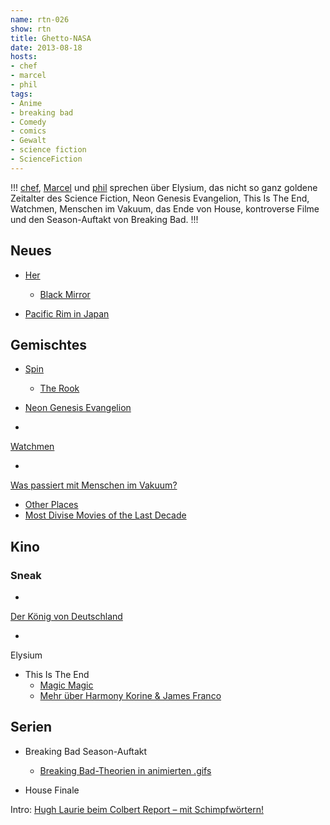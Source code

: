 ```yaml
---
name: rtn-026
show: rtn
title: Ghetto-NASA
date: 2013-08-18
hosts:
- chef
- marcel
- phil
tags:
- Anime
- breaking bad
- Comedy
- comics
- Gewalt
- science fiction
- ScienceFiction
---
```

!!!
[chef](https://twitter.com/grischder), [Marcel](https://twitter.com/xartas) und [phil](https://twitter.com/philgrooves) sprechen über Elysium, das nicht so ganz goldene Zeitalter des Science Fiction, Neon Genesis Evangelion, This Is The End, Watchmen, Menschen im Vakuum, das Ende von House, kontroverse Filme und den Season-Auftakt von Breaking Bad.
!!!

## Neues

- [Her](http://www.youtube.com/watch?v=rS8zOLOcPMQ)
  - [Black Mirror](http://en.wikipedia.org/wiki/List_of_Black_Mirror_episodes)

- [Pacific Rim in Japan](http://variety.com/2013/film/international/pacific-rim-fails-to-wow-japanese-auds-1200577862/)

## Gemischtes

- [Spin](http://www.amazon.de/Spin-ebook/dp/B0016IXMWI?tag=retinacast04-21)
  - [The Rook](http://www.amazon.de/The-Rook-Checquy-Files-ebook/dp/B0088Q9Z8G?tag=retinacast04-21)

- [Neon Genesis Evangelion](http://www.amazon.de/Neon-Genesis-Evangelion-Platinum-01/dp/B0002Z1YO4?tag=retinacast04-21)
-

[Watchmen](http://www.amazon.de/Watchmen-Alan-Moore/dp/1401219268?tag=retinacast04-21)

-

[Was passiert mit Menschen im Vakuum?](http://imagine.gsfc.nasa.gov/docs/ask_astro/answers/970603.html)

- [Other Places](http://www.youtube.com/watch?v=i_cDJUsnOc8)
- [Most Divise Movies of the Last Decade](http://www.wow247.co.uk/blog/2013/08/05/most-divisive-movies-of-the-last-decade-89566/)

## Kino

### Sneak

-

[Der König von Deutschland](http://de.wikipedia.org/wiki/König_von_Deutschland_(Film))

-

Elysium

- This Is The End
  - [Magic Magic](http://www.youtube.com/watch?v=elU_AlgW6Lw)
  - [Mehr über Harmony Korine & James Franco](http://badassdigest.com/2013/05/07/film-crit-hulk-smash-harmony-korine-isnt-lying/)

## Serien

- Breaking Bad Season-Auftakt
  - [Breaking Bad-Theorien in animierten .gifs](http://www.buzzfeed.com/robinedds/breaking-bad-easter-eggs-that-will-blow-your-mind)

- House Finale

Intro: [Hugh Laurie beim Colbert Report – mit Schimpfwörtern!](http://www.youtube.com/watch?v=_3YcOtXtvzY)
